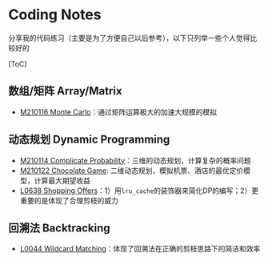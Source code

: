 # Coding Notes

分享我的代码练习（主要是为了方便自己以后参考），以下只列举一些个人觉得比较好的

[ToC]

## 数组/矩阵 Array/Matrix
- [M210116 Monte Carlo](./Other_Source/M210116_Monte_Carlo.py)：通过矩阵运算极大的加速大规模的模拟

## 动态规划 Dynamic Programming

- [M210114 Complicate Probability](./Other_Source/M210114_Complicate_Probability.py)：三维的动态规划，计算复杂的概率问题
- [M210122 Chocolate Game](./Other_Source/USC_DSO570_Chocolate_Game): 二维动态规划，模拟机票、酒店的最优定价模型，计算最大期望收益
- [L0638 Shopping Offers](./Leetcode/L0638-shopping-offers.py)：1）用`lru_cache`的装饰器来简化DP的编写；2）更重要的是体现了合理剪枝的威力

## 回溯法 Backtracking

- [L0044 Wildcard Matching](./Leetcode/L0044_wildcard-matching.py)：体现了回溯法在正确的剪枝思路下的简洁和效率